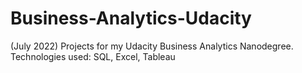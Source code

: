 # Business-Analytics-Udacity
(July 2022) Projects for my Udacity Business Analytics Nanodegree. Technologies used: SQL, Excel, Tableau
